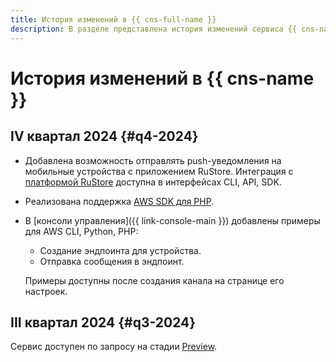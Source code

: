 ```yaml
---
title: История изменений в {{ cns-full-name }}
description: В разделе представлена история изменений сервиса {{ cns-name }}.
---
```


# История изменений в {{ cns-name }}

## IV квартал 2024 {#q4-2024}

* Добавлена возможность отправлять push-уведомления на мобильные устройства с приложением RuStore. Интеграция с [платформой RuStore](https://www.rustore.ru/help/users/about-rustore) доступна в интерфейсах CLI, API, SDK.
* Реализована поддержка [AWS SDK для PHP](https://docs.aws.amazon.com/sdk-for-php).
* В [консоли управления]({{ link-console-main }}) добавлены примеры для AWS CLI, Python, PHP:
  * Создание эндпоинта для устройства.
  * Отправка сообщения в эндпоинт.

  Примеры доступны после создания канала на странице его настроек.

## III квартал 2024 {#q3-2024}

Сервис доступен по запросу на стадии [Preview](../overview/concepts/launch-stages.md).
